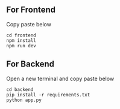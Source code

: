 ## For Frontend
Copy paste below
```
cd frontend
npm install
npm run dev
```

## For Backend
Open a new terminal and copy paste below
```
cd backend
pip install -r requirements.txt
python app.py
```